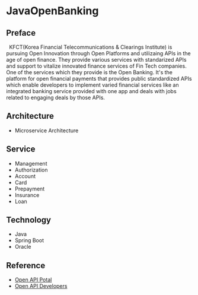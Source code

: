 # JavaOpenBanking

## Preface
&nbsp;&nbsp;KFCT(Korea Financial Telecommunications & Clearings Institute) is pursuing Open Innovation through Open Platforms and utilizaing APIs in the age of open finance. They provide various services with standarized APIs and support to vitalize innovated finance services of Fin Tech companies. One of the services which they provide is the Open Banking. It's the platform for open financial payments that provides public standardized APIs which enable developers to implement varied financial services like an integrated banking service provided with one app and deals with jobs related to engaging deals by those APIs.

## Architecture
- Microservice Architecture

## Service
- Management
- Authorization
- Account
- Card
- Prepayment
- Insurance
- Loan

## Technology
- Java
- Spring Boot
- Oracle

## Reference
- <a href="https://openapi.kftc.or.kr/main" target="_blank">Open API Potal</a>
- <a href="https://developers.kftc.or.kr/dev" target="_blank">Open API Developers</a>
